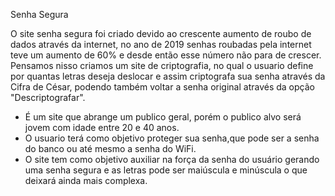 Senha Segura

O site senha segura foi criado devido ao crescente aumento de roubo de dados através da internet, no ano de 2019 senhas roubadas pela internet teve um aumento de 60% e desde então esse número não para de crescer.
Pensamos nisso criamos um site de criptografia, no qual o usuario define por quantas letras deseja deslocar e assim criptografa sua senha através da Cifra de César, podendo também voltar a senha original através da opção "Descriptografar".

- É um site que abrange um publico geral, porém o publico alvo será jovem com idade entre 20 e 40 anos.
- O usuario terá como objetivo proteger sua senha,que pode ser a senha do banco ou até mesmo a senha do WiFi.
- O site tem como objetivo auxiliar na força da senha do usuário gerando uma senha segura e as letras pode ser maiúscula e minúscula o que deixará ainda mais complexa.
